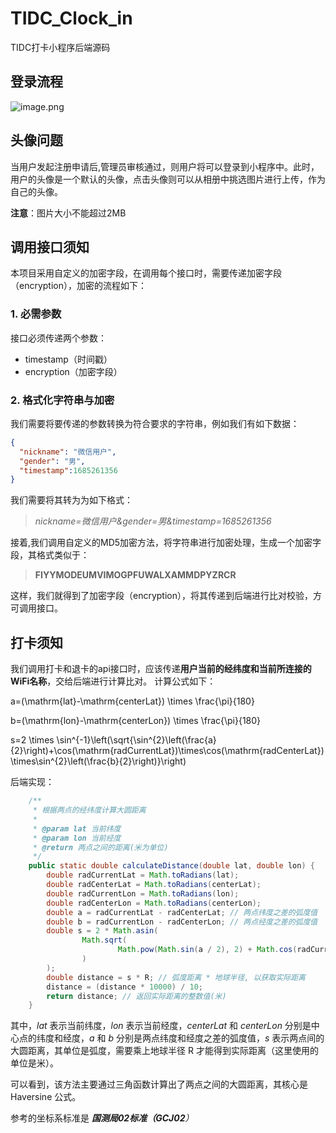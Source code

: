 # TIDC_Clock_in
TIDC打卡小程序后端源码

## 登录流程

![image.png](https://i.ibb.co/S3HFSqD/7ed1f985-f20f-4fa5-a346-523afa291e60.png)

## 头像问题

当用户发起注册申请后,管理员审核通过，则用户将可以登录到小程序中。此时，用户的头像是一个默认的头像，点击头像则可以从相册中挑选图片进行上传，作为自己的头像。

**注意**：图片大小不能超过2MB

## 调用接口须知
本项目采用自定义的加密字段，在调用每个接口时，需要传递加密字段（encryption），加密的流程如下：

### 1. 必需参数
接口必须传递两个参数：
- timestamp（时间戳）
- encryption（加密字段）

### 2. 格式化字符串与加密
我们需要将要传递的参数转换为符合要求的字符串，例如我们有如下数据：
```json
{
  "nickname": "微信用户",
  "gender": "男",
  "timestamp":1685261356
}
```
我们需要将其转为为如下格式：
> *nickname=微信用户&gender=男&timestamp=1685261356*

接着,我们调用自定义的MD5加密方法，将字符串进行加密处理，生成一个加密字段，其格式类似于：
> **FIYYMODEUMVIMOGPFUWALXAMMDPYZRCR**

这样，我们就得到了加密字段（encryption），将其传递到后端进行比对校验，方可调用接口。

## 打卡须知

我们调用打卡和退卡的api接口时，应该传递**用户当前的经纬度和当前所连接的WiFi名称**，交给后端进行计算比对。
计算公式如下：

a=(\mathrm{lat}-\mathrm{centerLat}) \times \frac{\pi}{180}

b=(\mathrm{lon}-\mathrm{centerLon}) \times \frac{\pi}{180}

s=2 \times \sin^{-1}\left(\sqrt{\sin^{2}\left(\frac{a}{2}\right)+\cos(\mathrm{radCurrentLat})\times\cos(\mathrm{radCenterLat})\times\sin^{2}\left(\frac{b}{2}\right)}\right)

后端实现：

```java
    /**
     * 根据两点的经纬度计算大圆距离
     *
     * @param lat 当前纬度
     * @param lon 当前经度
     * @return 两点之间的距离(米为单位)
     */
    public static double calculateDistance(double lat, double lon) {
        double radCurrentLat = Math.toRadians(lat);
        double radCenterLat = Math.toRadians(centerLat);
        double radCurrentLon = Math.toRadians(lon);
        double radCenterLon = Math.toRadians(centerLon);
        double a = radCurrentLat - radCenterLat; // 两点纬度之差的弧度值
        double b = radCurrentLon - radCenterLon; // 两点经度之差的弧度值
        double s = 2 * Math.asin(
                Math.sqrt(
                        Math.pow(Math.sin(a / 2), 2) + Math.cos(radCurrentLat) * Math.cos(radCenterLat) * Math.pow(Math.sin(b / 2), 2)
                )
        );
        double distance = s * R; // 弧度距离 * 地球半径, 以获取实际距离
        distance = (distance * 10000) / 10;
        return distance; // 返回实际距离的整数值(米)
    }
```

其中，$lat$ 表示当前纬度，$lon$ 表示当前经度，$centerLat$ 和 $centerLon$ 分别是中心点的纬度和经度，$a$ 和 $b$ 分别是两点纬度和经度之差的弧度值，$s$ 表示两点间的大圆距离，其单位是弧度，需要乘上地球半径 R 才能得到实际距离（这里使用的单位是米）。

可以看到，该方法主要通过三角函数计算出了两点之间的大圆距离，其核心是 Haversine 公式。

参考的坐标系标准是 ***国测局02标准（GCJ02**）*
